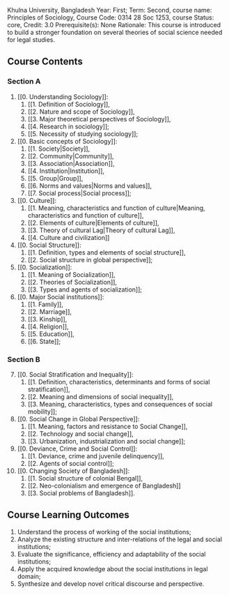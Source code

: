 Khulna University, Bangladesh
Year: First; Term: Second,
course name: Principles of Sociology,
Course Code: 0314 28 Soc 1253,
course Status: core,
Credit: 3.0
Prerequisite(s): None
Rationale: This course is introduced to build a stronger foundation on several theories of social science needed for legal studies.
## Course Contents
### Section A
1. [[0. Understanding Sociology]]:
	1. [[1. Definition of Sociology]],
	2. [[2. Nature and scope of Sociology]],
	3. [[3. Major theoretical perspectives of Sociology]],
	4. [[4. Research in sociology]];
	5. [[5. Necessity of studying sociology]];
2. [[0. Basic concepts of Sociology]]:
	1. [[1. Society|Society]],
	2. [[2. Community|Community]],
	3. [[3. Association|Association]],
	4. [[4. Institution|Institution]],
	5. [[5. Group|Group]],
	6. [[6. Norms and values|Norms and values]],
	7. [[7. Social process|Social process]];
3. [[0. Culture]]:
	1. [[1. Meaning, characteristics and function of culture|Meaning, characteristics and function of culture]],
	2. [[2. Elements of culture|Elements of culture]],
	3. [[3. Theory of cultural Lag|Theory of cultural Lag]],
	4. [[4. Culture and civilization]]
4. [[0. Social Structure]]:
	1. [[1. Definition, types and elements of social structure]],
	2. [[2. Social structure in global perspective]];
5. [[0. Socialization]]:
	1. [[1. Meaning of Socialization]], 
	2. [[2. Theories of Socialization]], 
	3. [[3. Types and agents of socialization]];
6. [[0. Major Social institutions]]: 
	1. [[1. Family]], 
	2. [[2. Marriage]], 
	3. [[3. Kinship]], 
	4. [[4. Religion]], 
	5. [[5. Education]], 
	6. [[6. State]];

### Section B
7. [[0. Social Stratification and Inequality]]:
	1. [[1. Definition, characteristics, determinants and forms of social stratification]],
	2. [[2. Meaning and dimensions of social inequality]],
	3. [[3. Meaning, characteristics, types and consequences of social mobility]];
8. [[0. Social Change in Global Perspective]]:
	1. [[1. Meaning, factors and resistance to Social Change]],
	2. [[2. Technology and social change]],
	3. [[3. Urbanization, industrialization and social change]];
9. [[0. Deviance, Crime and Social Control]]:
	1. [[1. Deviance, crime and juvenile delinquency]],
	2. [[2. Agents of social control]];
10. [[0. Changing Society of Bangladesh]]:
	1. [[1. Social structure of colonial Bengal]],
	2. [[2. Neo-colonialism and emergence of Bangladesh]]
	3. [[3. Social problems of Bangladesh]].
## Course Learning Outcomes
1. Understand the process of working of the social institutions;
2. Analyze the existing structure and inter-relations of the legal and social institutions;
3. Evaluate the significance, efficiency and adaptability of the social institutions;
4. Apply the acquired knowledge about the social institutions in legal domain;
5. Synthesize and develop novel critical discourse and perspective.